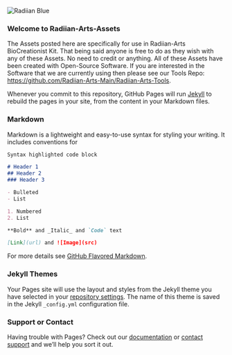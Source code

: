 ![Radiian Blue](https://raw.githubusercontent.com/Radiian-Arts-Main/Radiian-Arts-Assets/master/Promotional/PNG/Github-logo-Main-Blue.png)



### Welcome to Radiian-Arts-Assets

The Assets posted here are specifically for use in Radiian-Arts BioCreationist Kit.  That being said anyone is free to do as they wish with any of these Assets.  No need to credit or anything.  All of these Assets have been created with Open-Source Software.  If you are interested in the Software that we are currently using then please see our Tools Repo: https://github.com/Radiian-Arts-Main/Radiian-Arts-Tools.  

Whenever you commit to this repository, GitHub Pages will run [Jekyll](https://jekyllrb.com/) to rebuild the pages in your site, from the content in your Markdown files.

### Markdown

Markdown is a lightweight and easy-to-use syntax for styling your writing. It includes conventions for

```markdown
Syntax highlighted code block

# Header 1
## Header 2
### Header 3

- Bulleted
- List

1. Numbered
2. List

**Bold** and _Italic_ and `Code` text

[Link](url) and ![Image](src)
```

For more details see [GitHub Flavored Markdown](https://guides.github.com/features/mastering-markdown/).

### Jekyll Themes

Your Pages site will use the layout and styles from the Jekyll theme you have selected in your [repository settings](https://github.com/Radiian-Arts-Main/Radiian-Arts-Assets/settings). The name of this theme is saved in the Jekyll `_config.yml` configuration file.

### Support or Contact

Having trouble with Pages? Check out our [documentation](https://help.github.com/categories/github-pages-basics/) or [contact support](https://github.com/contact) and we’ll help you sort it out.
